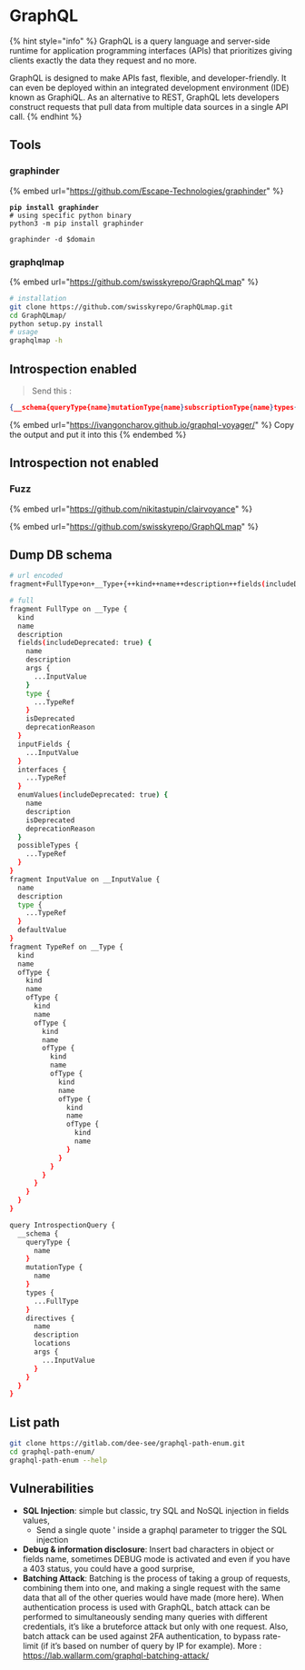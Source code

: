 # GraphQL

{% hint style="info" %}
GraphQL is a query language and server-side runtime for application programming interfaces (APIs) that prioritizes giving clients exactly the data they request and no more.

GraphQL is designed to make APIs fast, flexible, and developer-friendly. It can even be deployed within an integrated development environment (IDE) known as GraphiQL. As an alternative to REST, GraphQL lets developers construct requests that pull data from multiple data sources in a single API call.
{% endhint %}

## Tools

### graphinder

{% embed url="https://github.com/Escape-Technologies/graphinder" %}

<pre class="language-bash"><code class="lang-bash"><strong>pip install graphinder
</strong># using specific python binary
python3 -m pip install graphinder

graphinder -d $domain
</code></pre>

### graphqlmap

{% embed url="https://github.com/swisskyrepo/GraphQLmap" %}

```bash
# installation
git clone https://github.com/swisskyrepo/GraphQLmap.git
cd GraphQLmap/
python setup.py install
# usage
graphqlmap -h
```

## Introspection enabled

> Send this :

```json
{__schema{queryType{name}mutationType{name}subscriptionType{name}types{...FullType}directives{name description locations args{...InputValue}}}}fragment FullType on __Type{kind name description fields(includeDeprecated:true){name description args{...InputValue}type{...TypeRef}isDeprecated deprecationReason}inputFields{...InputValue}interfaces{...TypeRef}enumValues(includeDeprecated:true){name description isDeprecated deprecationReason}possibleTypes{...TypeRef}}fragment InputValue on __InputValue{name description type{...TypeRef}defaultValue}fragment TypeRef on __Type{kind name ofType{kind name ofType{kind name ofType{kind name ofType{kind name ofType{kind name ofType{kind name ofType{kind name}}}}}}}}
```

{% embed url="https://ivangoncharov.github.io/graphql-voyager/" %}
Copy the output and put it into this
{% endembed %}

## Introspection not enabled

### Fuzz

{% embed url="https://github.com/nikitastupin/clairvoyance" %}

{% embed url="https://github.com/swisskyrepo/GraphQLmap" %}

## Dump DB schema

```bash
# url encoded
fragment+FullType+on+__Type+{++kind++name++description++fields(includeDeprecated%3a+true)+{++++name++++description++++args+{++++++...InputValue++++}++++type+{++++++...TypeRef++++}++++isDeprecated++++deprecationReason++}++inputFields+{++++...InputValue++}++interfaces+{++++...TypeRef++}++enumValues(includeDeprecated%3a+true)+{++++name++++description++++isDeprecated++++deprecationReason++}++possibleTypes+{++++...TypeRef++}}fragment+InputValue+on+__InputValue+{++name++description++type+{++++...TypeRef++}++defaultValue}fragment+TypeRef+on+__Type+{++kind++name++ofType+{++++kind++++name++++ofType+{++++++kind++++++name++++++ofType+{++++++++kind++++++++name++++++++ofType+{++++++++++kind++++++++++name++++++++++ofType+{++++++++++++kind++++++++++++name++++++++++++ofType+{++++++++++++++kind++++++++++++++name++++++++++++++ofType+{++++++++++++++++kind++++++++++++++++name++++++++++++++}++++++++++++}++++++++++}++++++++}++++++}++++}++}}query+IntrospectionQuery+{++__schema+{++++queryType+{++++++name++++}++++mutationType+{++++++name++++}++++types+{++++++...FullType++++}++++directives+{++++++name++++++description++++++locations++++++args+{++++++++...InputValue++++++}++++}++}}

# full
fragment FullType on __Type {
  kind
  name
  description
  fields(includeDeprecated: true) {
    name
    description
    args {
      ...InputValue
    }
    type {
      ...TypeRef
    }
    isDeprecated
    deprecationReason
  }
  inputFields {
    ...InputValue
  }
  interfaces {
    ...TypeRef
  }
  enumValues(includeDeprecated: true) {
    name
    description
    isDeprecated
    deprecationReason
  }
  possibleTypes {
    ...TypeRef
  }
}
fragment InputValue on __InputValue {
  name
  description
  type {
    ...TypeRef
  }
  defaultValue
}
fragment TypeRef on __Type {
  kind
  name
  ofType {
    kind
    name
    ofType {
      kind
      name
      ofType {
        kind
        name
        ofType {
          kind
          name
          ofType {
            kind
            name
            ofType {
              kind
              name
              ofType {
                kind
                name
              }
            }
          }
        }
      }
    }
  }
}

query IntrospectionQuery {
  __schema {
    queryType {
      name
    }
    mutationType {
      name
    }
    types {
      ...FullType
    }
    directives {
      name
      description
      locations
      args {
        ...InputValue
      }
    }
  }
}
```

## List path

```bash
git clone https://gitlab.com/dee-see/graphql-path-enum.git
cd graphql-path-enum/
graphql-path-enum --help
```

## Vulnerabilities

* **SQL Injection**: simple but classic, try SQL and NoSQL injection in fields values,
  * Send a single quote ' inside a graphql parameter to trigger the SQL injection
* **Debug & information disclosure**: Insert bad characters in object or fields name, sometimes DEBUG mode is activated and even if you have a 403 status, you could have a good surprise,
* **Batching Attack**: Batching is the process of taking a group of requests, combining them into one, and making a single request with the same data that all of the other queries would have made (more here). When authentication process is used with GraphQL, batch attack can be performed to simultaneously sending many queries with different credentials, it’s like a bruteforce attack but only with one request. Also, batch attack can be used against 2FA authentication, to bypass rate-limit (if it’s based on number of query by IP for example). More : https://lab.wallarm.com/graphql-batching-attack/
